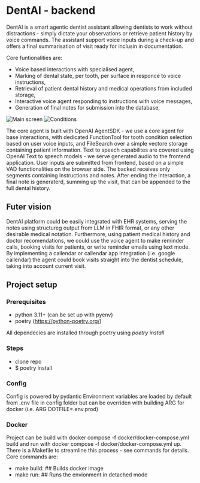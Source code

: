 # DentAI - backend
DentAI is a smart agentic dentist assistant allowing dentists to work without distractions - simply dictate your observations or retrieve patient history by voice commands. The assistant support voice inputs during a check-up and offers a final summarisation of visit ready for inclusin in documentation.

Core funtionalities are:
- Voice based interactions with specialised agent,
- Marking of dental state, per tooth, per surface in responce to voice instructions,
- Retrieval of patient dental history and medical operations from included storage,
- Interactive voice agent responding to instructions with voice messages,
- Generation of final notes for submission into the database,

![Main screen](https://github.com/FBegiello/dentai-backend/tree/main/misc/screen-1.png)
![Conditions](https://github.com/FBegiello/dentai-backend/tree/main/misc/screen-2.png)

The core agent is built with OpenAI AgentSDK - we use a core agent for base interactions, with dedicated FunctionTool for tooth condition selection based on user voice inputs, and FileSearch over a simple vectore storage containing patient information. Text to speech capabilites are covered using OpenAI Text to speech models - we serve generated audio to the frontend application. User inputs are submitted from frontend, based on a simple VAD functionalities on the browser side. The backed receives only segments containing instructions and notes. After ending the interaction, a final note is generaterd, summing up the visit, that can be appended to the full dental history.

## Futer vision
DentAI platform could be easily integrated with EHR systems, serving the notes using structureg output from LLM in FHIR format, or any other desirable medical notation. Furthermore, using patient medical history and doctor recomendations, we could use the voice agent to make reminder calls, booking visits for patients, or write reminder emails using text mode. By implementing a callendar or callendar app integration (i.e. google callendar) the agent could book visits straight into the dentist schedule, taking into account current visit.

## Project setup
### Prerequisites
- python 3.11+ (can be set up with pyenv)
- poetry (https://python-poetry.org/)

All dependecies are installed through poetry using *poetry install*


### Steps
- clone repo
- $ poetry install

### Config
Config is powered by pydantic
Environment variables are loaded by default from .env file in config folder but can be overriden with building ARG for docker (i.e. ARG DOTFILE=.env.prod)

### Docker
Project can be build with docker compose -f docker/docker-compose.yml build and run with docker compose -f docker/docker-compose.yml up.
There is a Makefile to streamline this process - see commands for details. Core commands are:

- make build:	## Builds docker image
- make run:	## Runs the envionment in detached mode


